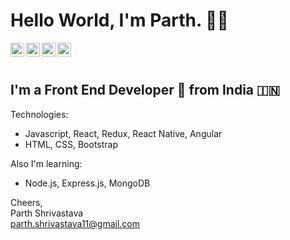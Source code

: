 # Hello World, I'm Parth. 👋🏻

<a href="https://www.linkedin.com/in/parth-shrivastava-3267b2146/" target="_blank">
  <img align="left" alt="Parth Shrivastava - LinkedIn" width="22px" src="https://cdn.jsdelivr.net/npm/simple-icons@v3/icons/linkedin.svg"/>
</a>
<a href="https://twitter.com/paaarth_97" target="_blank">
  <img align="left" alt="Parth Shrivastava - Twitter" width="22px" src="https://cdn.jsdelivr.net/npm/simple-icons@v3/icons/twitter.svg"/>
</a>
<a href="https://www.facebook.com/parthshrivastava11" target="_blank">
  <img align="left" alt="Parth Shrivastava - Facebook" width="22px" src="https://cdn.jsdelivr.net/npm/simple-icons@v3/icons/facebook.svg"/>
</a>
<a href="https://drive.google.com/file/d/1psLb6fj-RqRCCTchyxRfkKCVPYSN0B-Q/view?usp=sharing" target="_blank" title="Resume">
  <img align="left" alt="Parth Shrivastava - Resume" width="22px" src="https://img.icons8.com/material-outlined/24/000000/file.png"/>
</a>
<br />
<br />

## I'm a Front End Developer 🚀 from India 🇮🇳

Technologies:


- Javascript, React, Redux, React Native, Angular 
- HTML, CSS, Bootstrap 

Also I'm learning:
- Node.js, Express.js, MongoDB

Cheers,  
Parth Shrivastava  
parth.shrivastava11@gmail.com
